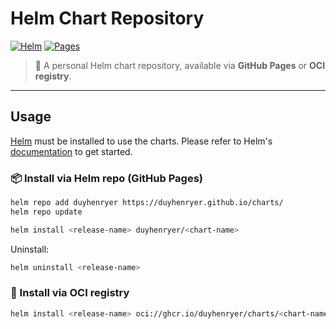 # Helm Chart Repository

[![Helm](https://img.shields.io/badge/helm-%3E%3D3.0-blue)](https://helm.sh)
[![Pages](https://img.shields.io/github/deployments/duyhenryer/charts/github-pages?label=gh-pages)](https://duyhenryer.github.io/charts/)


> 🚀 A personal Helm chart repository, available via **GitHub Pages** or **OCI registry**.

---

## Usage

[Helm](https://helm.sh) must be installed to use the charts.  Please refer to
Helm's [documentation](https://helm.sh/docs) to get started.


### 📦 Install via Helm repo (GitHub Pages)

```sh
helm repo add duyhenryer https://duyhenryer.github.io/charts/
helm repo update

helm install <release-name> duyhenryer/<chart-name>
```

Uninstall:
```sh
helm uninstall <release-name>
```

### 🐳 Install via OCI registry
```bash
helm install <release-name> oci://ghcr.io/duyhenryer/charts/<chart-name> --version <version>
```

